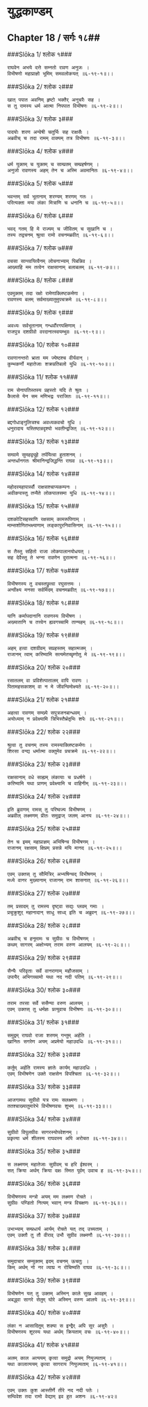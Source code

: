 युद्धकाण्डम्
===============================


## Chapter 18  / सर्गः १८##


###Slōka 1/ श्लोक १###


    राघवेन अभये दत्ते सम्नतो रावण अनुजः ।
    विभीषणो महाप्राज्ञो भूमिम् समवलोकयत् ॥६-१९-१॥।।


###Slōka 2/ श्लोक २###


    खात् पपात अवनिम् हृष्टो भक्तैर् अनुचरैः सह ।
    स तु रामस्य धर्म आत्मा निपपात विभीषणः ॥६-१९-२॥।।


###Slōka 3/ श्लोक ३###


    पादयोः शरण अन्वेषी चतुर्भिः सह राक्षसैः ।
    अब्रवीच् च तदा रामम् वाक्यम् तत्र विभीषणः ॥६-१९-३॥।।


###Slōka 4/ श्लोक ४###


    धर्म युक्तम् च युक्तम् च साम्प्रतम् सम्प्रहर्षणम् ।
    अनुजो रावणस्य अहम् तेन च अस्मि अवमानितः ॥६-१९-४॥।।


###Slōka 5/ श्लोक ५###


    भवन्तम् सर्व भूतानाम् शरण्यम् शरणम् गतः ।
    परित्यक्ता मया लंका मित्राणि च धनानि च ॥६-१९-५॥।।


###Slōka 6/ श्लोक ६###


    भवद् गतम् हि मे राज्यम् च जीवितम् च सुखानि च ।
    तस्य तद्वचनम् श्रुत्वा रामो वचनमब्रवीत् ॥६-१९-६॥।।


###Slōka 7/ श्लोक ७###


    वचसा सान्त्वयित्वैनम् लोचनाभ्याम् पिबन्निव ।
    आख्याहि मम तत्वेन राक्षसानाम् बलाबलम् ॥६-१९-७॥।।


###Slōka 8/ श्लोक ८###


    एवमुक्तम् तदा रक्षो रामेणाक्लिष्टकर्मणा ।
    रावणस्य बलम् सर्वमाख्यातुमुपचक्रमे ॥६-१९-८॥।।


###Slōka 9/ श्लोक ९###


    अवध्यः सर्वभूतानाम् गन्धर्वोरगपक्षिणाम् ।
    राजपुत्र दशग्रीवो वरदानात्स्वयम्भुवः ॥६-१९-९॥।।


###Slōka 10/ श्लोक १०###


    रावणानन्तरो भ्राता मम ज्येष्ठश्च वीर्यवान् ।
    कुम्भकर्णो महातेजाः शक्रप्रतिबलो युधि ॥६-१९-१०॥।।


###Slōka 11/ श्लोक ११###


    राम सेनापतिस्तस्य प्रहस्तो यदि ते श्रुतः ।
    कैलासे येन सम मणिभद्रः पराजितः ॥६-१९-११॥।।


###Slōka 12/ श्लोक १२###


    बद्दगोधाङ्गुलित्रश्च अवध्यकवचो युधि ।
    धनुरादाय यस्तिष्ठन्नदृश्यो भवतीन्द्रजित् ॥६-१९-१२॥।।


###Slōka 13/ श्लोक १३###


    सम्ग्रामे सुमहद्व्यूहे तर्पयित्वा हुताशनम् ।
    अन्तर्धानगतः श्रीमानिन्द्रजिद्धन्ति राघव ॥६-१९-१३॥।।


###Slōka 14/ श्लोक १४###


    महोदरमहापार्स्वौ राक्षसश्चाप्यकम्पनः ।
    अवीकपास्तु तप्यैते लोकपालसमा युधि ॥६-१९-१४॥।।


###Slōka 15/ श्लोक १५###


    दशकोटिसहस्राणि रक्षसाम् कामरूपिणाम् ।
    माम्सशोणितभक्ष्याणाम् लङ्कापुरनिवासिनाम् ॥६-१९-१५॥।।


###Slōka 16/ श्लोक १६###


    स तैस्तु सहितो राजा लोकपालानयोधयत् ।
    सह देवैस्तु ते भग्ना रावणेन दुरात्मना ॥६-१९-१६॥।।


###Slōka 17/ श्लोक १७###


    विभीषणस्य तु वचस्तछ्रुत्वा रघुसत्तमः ।
    अन्वीक्ष्य मनसा सर्वमिदम् वचनमब्रवीत् ॥६-१९-१७॥।।


###Slōka 18/ श्लोक १८###


    यानि कर्मापदानानि रावणस्य विभीषण ।
    अख्यातानि च तत्त्वेन ह्यवगच्चामि तान्यहम् ॥६-१९-१८॥।।


###Slōka 19/ श्लोक १९###


    अहम् हत्वा दशग्रीवम् सप्रहस्तम् सहात्मजम् ।
    राजानम् त्वाम् करिष्यामि सत्यमेतच्छृणोतु मे ॥६-१९-१९॥।।


###Slōka 20/ श्लोक २०###


    रसातलम् वा प्रविशेत्पातालम् वापि रावणः ।
    पितामहसकाशम् वा न मे जीवन्विमोक्ष्यते ॥६-१९-२०॥।।


###Slōka 21/ श्लोक २१###


    अहत्वा रावणम् सम्ख्ये सपुत्रजनबान्धवम् ।
    अयोध्याम् न प्रवेक्ष्यामि त्रिभिस्तैर्भ्रतृभिः शपेः ॥६-१९-२१॥।।


###Slōka 22/ श्लोक २२###


    श्रुत्वा तु वचनम् तस्य रामस्याक्लिष्टकर्मणः ।
    शिरसा वन्द्य धर्मात्मा वक्तुमेव प्रचक्रमे ॥६-१९-२२॥।।


###Slōka 23/ श्लोक २३###


    राक्षसानाम् वधे साह्यम् लंकायाः च प्रधर्षणे ।
    करिष्यामि यथा प्राणम् प्रवेक्ष्यामि च वाहिनीम् ॥६-१९-२३॥।।


###Slōka 24/ श्लोक २४###


    इति ब्रुवाणम् रामस् तु परिष्वज्य विभीषणम् ।
    अब्रवील् लक्ष्मणम् प्रीतः समुद्राज् जलम् आनय ॥६-१९-२४॥।।


###Slōka 25/ श्लोक २५###


    तेन च इमम् महाप्राज्ञम् अभिषिन्च विभीषणम् ।
    राजानम् रक्षसाम् क्षिप्रम् प्रसन्ने मयि मानद ॥६-१९-२५॥।।


###Slōka 26/ श्लोक २६###


    एवम् उक्तस् तु सौमित्रिर् अभ्यषिन्चद् विभीषणम् ।
    मध्ये वानर मुख्यानाम् राजानम् राम शासनात् ॥६-१९-२६॥।।


###Slōka 27/ श्लोक २७###


    तम् प्रसादम् तु रामस्य दृष्ट्वा सद्यः प्लवम् गमाः ।
    प्रचुक्रुशुर् महानादान् साधु साध्व् इति च अब्रुवन् ॥६-१९-२७॥।।


###Slōka 28/ श्लोक २८###


    अब्रवीच् च हनूमामः च सुग्रीवः च विभीषणम् ।
    कथम् सागरम् अक्षोभ्यम् तराम वरुण आलयम् ॥६-१९-२८॥।।


###Slōka 29/ श्लोक २९###


    सैन्यैः परिवृताः सर्वे वानराणाम् महौजसाम् ।
    उपायैर् अभिगच्चामो यथा नद नदी पतिम् ॥६-१९-२९॥।।


###Slōka 30/ श्लोक ३०###


    तराम तरसा सर्वे ससैन्या वरुण आलयम् ।
    एवम् उक्तस् तु धर्मज्ञः प्रत्युवाच विभीषणः ॥६-१९-३०॥।।


###Slōka 31/ श्लोक ३१###


    समुद्रम् राघवो राजा शरणम् गन्तुम् अर्हति ।
    खानितः सगरेण अयम् अप्रमेयो महाउदधिः ॥६-१९-३१॥।।


###Slōka 32/ श्लोक ३२###


    कर्तुम् अर्हति रामस्य ज्ञातेः कार्यम् महाउदधिः ।
    एवम् विभीषणेन उक्ते राक्षसेन विपश्चिता ॥६-१९-३२॥।।


###Slōka 33/ श्लोक ३३###


    आजगामथ सुग्रीवो यत्र रामः सलक्ष्मणः ।
    ततश्चाख्यातुमारेभे विभीषणवचः शुभम् ॥६-१९-३३॥।।


###Slōka 34/ श्लोक ३४###


    सुग्रीवो विपुलग्रीवः सागरस्योपवेशनम् ।
    प्रकृत्या धर्म शीलस्य राघवस्य अपि अरोचत ॥६-१९-३४॥।।


###Slōka 35/ श्लोक ३५###


    स लक्ष्मणम् महातेजाः सुग्रीवम् च हरि ईश्वरम् ।
    सत् क्रिया अर्थम् क्रिया दक्षः स्मित पूर्वम् उवाच ह ॥६-१९-३५॥।।


###Slōka 36/ श्लोक ३६###


    विभीषणस्य मन्त्रो अयम् मम लक्ष्मण रोचते ।
    सुग्रीवः पण्डितो नित्यम् भवान् मन्त्र विचक्षणः ॥६-१९-३६॥।।


###Slōka 37/ श्लोक ३७###


    उभाभ्याम् सम्प्रधार्य आर्यम् रोचते यत् तद् उच्यताम् ।
    एवम् उक्तौ तु तौ वीराव् उभौ सुग्रीव लक्ष्मणौ ॥६-१९-३७॥।।


###Slōka 38/ श्लोक ३८###


    समुदाचार सम्युक्तम् इदम् वचनम् ऊचतुः ।
    किम् अर्थम् नो नर व्याघ्र न रोचिष्यति राघव ॥६-१९-३८॥।।


###Slōka 39/ श्लोक ३९###


    विभीषणेन यत् तु उक्तम् अस्मिन् काले सुख आवहम् ।
    अबद्ध्वा सागरे सेतुम् घोरे अस्मिन् वरुण आलये ॥६-१९-३९॥।।


###Slōka 40/ श्लोक ४०###


    लंका न आसादितुम् शक्या स इन्द्रैर् अपि सुर असुरैः ।
    विभीषणस्य शूरस्य यथा अर्थम् क्रियताम् वचः ॥६-१९-४०॥।।


###Slōka 41/ श्लोक ४१###


    अलम् काल अत्ययम् कृत्वा समुद्रो अयम् नियुज्यताम् ।
    यथा कालात्ययम् कृत्वा सागराय नियुज्यताम् ॥६-१९-४१॥।।


###Slōka 42/ श्लोक ४२###


    एवम् उक्तः कुश आस्तीर्णे तीरे नद नदी पतेः ।
    सम्विवेश तदा रामो वेद्याम् इव हुत अशनः ॥६-१९-४२॥


